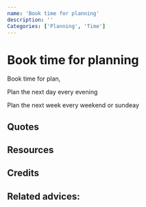 ```yaml
---
name: 'Book time for planning'
description: ''
Categories: ['Planning', 'Time']
---
```

# Book time for planning

Book time for plan,

Plan the next day every evening

Plan the next week every weekend or sundeay

## Quotes

## Resources

## Credits

## Related advices:

